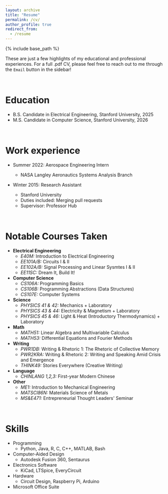 ```yaml
---
layout: archive
title: "Resume"
permalink: /cv/
author_profile: true
redirect_from:
  - /resume
---
```


{% include base_path %}

These are just a few highlights of my educational and professional experiences. For a full .pdf CV, please feel free to reach out to me through the `Email` button in the sidebar!

<br/>

Education
======
* B.S. Candidate in Electrical Engineering, Stanford University, 2025
* M.S. Candidate in Computer Science, Stanford University, 2026

<br/>

Work experience
======
* Summer 2022: Aerospace Engineering Intern
  * NASA Langley Aeronautics Systems Analysis Branch

* Winter 2015: Research Assistant
  * Stanford University
  * Duties included: Merging pull requests
  * Supervisor: Professor Hub

<br/>

Notable Courses Taken
======
* **Electrical Engineering**
  * *E40M:* Introduction to Electrical Engineering
  * *EE101A/B:* Circuits I & II
  * *EE102A/B:* Signal Processing and Linear Sysmtes I & II
  * *EE11SC:* Dream It, Build It!
* **Computer Science**
  * *CS106A:* Programming Basics
  * *CS106B:* Programming Abstractions (Data Structures)
  * *CS107E:* Computer Systems
* **Science**
  * *PHYSICS 41 & 42:* Mechanics + Laboratory
  * *PHYSICS 43 & 44:* Electricity & Magnetism + Laboratory
  * *PHYSICS 45 & 46:* Light & Heat (Introductory Thermodynamics) + Laboratory
* **Math** 
  * *MATH51:* Linear Algebra and Multivariable Calculus
  * *MATH53:* Differential Equations and Fourier Methods
* **Writing**
  * *PWR1DB:* Writing & Rhetoric 1: The Rhetoric of Collective Memory
  * *PWR2KRA:* Writing & Rhetoric 2: Writing and Speaking Amid Crisis and Emergence
  * *THINK49:* Stories Everywhere (Creative Writing)
* **Language**
  * *CHINLANG 1,2,3:* First-year Modern Chinese
* **Other**
  * *ME1:* Introduction to Mechanical Engineering
  * *MATSCI86N:* Materials Science of Metals
  * *MS&E471:* Entrepreneurial Thought Leaders' Seminar
  
<br/>

Skills
======
* Programming
  * Python, Java, R, C, C++, MATLAB, Bash
* Computer-Aided Design
  * Autodesk Fusion 360, Sentaurus
* Electronics Software
  * KiCad, LTSpice, EveryCircuit
* Hardware
  * Circuit Design, Raspberry Pi, Arduino
* Microsoft Office Suite
